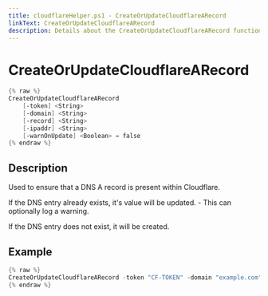 ```yaml
---
title: cloudflareHelper.ps1 - CreateOrUpdateCloudflareARecord
linkText: CreateOrUpdateCloudflareARecord
description: Details about the CreateOrUpdateCloudflareARecord function in cloudflareHelper.ps1 helper script
---
```


# CreateOrUpdateCloudflareARecord

```PowerShell
{% raw %}
CreateOrUpdateCloudflareARecord
    [-token] <String>
    [-domain] <String>
    [-record] <String>
    [-ipaddr] <String>
    [-warnOnUpdate] <Boolean> = false
{% endraw %}
```

## Description

Used to ensure that a DNS A record is present within Cloudflare.

If the DNS entry already exists, it's value will be updated. - This can optionally log a warning.

If the DNS entry does not exist, it will be created.

## Example

```PowerShell
{% raw %}
CreateOrUpdateCloudflareARecord -token "CF-TOKEN" -domain "example.com" -record "mywebsite" -ipaddr "7.7.7.7"
{% endraw %}
```

